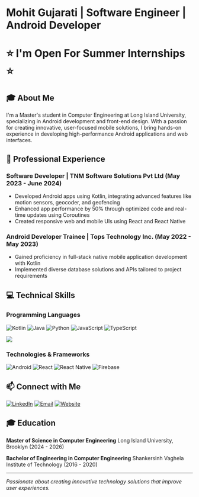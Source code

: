 # Mohit Gujarati | Software Engineer | Android Developer

# ⭐ I'm Open For Summer Internships ⭐

## 🎓 About Me
I'm a Master's student in Computer Engineering at Long Island University, specializing in Android development and front-end design. With a passion for creating innovative, user-focused mobile solutions, I bring hands-on experience in developing high-performance Android applications and web interfaces.

## 🚀 Professional Experience
### Software Developer | TNM Software Solutions Pvt Ltd (May 2023 - June 2024)
- Developed Android apps using Kotlin, integrating advanced features like motion sensors, geocoder, and geofencing
- Enhanced app performance by 50% through optimized code and real-time updates using Coroutines
- Created responsive web and mobile UIs using React and React Native

### Android Developer Trainee | Tops Technology Inc. (May 2022 - May 2023)
- Gained proficiency in full-stack native mobile application development with Kotlin
- Implemented diverse database solutions and APIs tailored to project requirements

## 💻 Technical Skills
### Programming Languages
![Kotlin](https://img.shields.io/badge/Kotlin-0095D5?style=for-the-badge&logo=kotlin&logoColor=white)
![Java](https://img.shields.io/badge/Java-ED8B00?style=for-the-badge&logo=java&logoColor=white)
![Python](https://img.shields.io/badge/Python-3776AB?style=for-the-badge&logo=python&logoColor=white)
![JavaScript](https://img.shields.io/badge/JavaScript-F7DF1E?style=for-the-badge&logo=javascript&logoColor=black)
![TypeScript](https://img.shields.io/badge/TypeScript-007ACC?style=for-the-badge&logo=typescript&logoColor=white)


<img align="center" src="https://github-readme-stats.vercel.app/api/top-langs/?username=MohitGujarati&layout=compact&hide_border=true&&langs_count=10&show_icons=true&theme=transparent" />

### Technologies & Frameworks
![Android](https://img.shields.io/badge/Android-3DDC84?style=for-the-badge&logo=android&logoColor=white)
![React](https://img.shields.io/badge/React-20232A?style=for-the-badge&logo=react&logoColor=61DAFB)
![React Native](https://img.shields.io/badge/React_Native-20232A?style=for-the-badge&logo=react&logoColor=61DAFB)
![Firebase](https://img.shields.io/badge/Firebase-039BE5?style=for-the-badge&logo=Firebase&logoColor=white)

## 📫 Connect with Me
[![LinkedIn](https://img.shields.io/badge/LinkedIn-0077B5?style=for-the-badge&logo=linkedin&logoColor=white)](https://www.linkedin.com/in/mohitgujarati/)
[![Email](https://img.shields.io/badge/Email-D14836?style=for-the-badge&logo=gmail&logoColor=white)](mailto:mohitgujarati11@gmail.com)
[![Website](https://img.shields.io/badge/Website-4285F4?style=for-the-badge&logo=google-chrome&logoColor=white)](https://mohitgujarati.github.io/Portfoliowebsite/)



## 🎓 Education
**Master of Science in Computer Engineering**
Long Island University, Brooklyn (2024 - 2026)

**Bachelor of Engineering in Computer Engineering**
Shankersinh Vaghela Institute of Technology (2016 - 2020)

---
*Passionate about creating innovative technology solutions that improve user experiences.*
